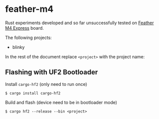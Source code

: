 # feather-m4

Rust experiments developed and so far unsuccessfully tested on [Feather M4 Express](https://learn.adafruit.com/adafruit-feather-m4-express-atsamd51) board.

The following projects:
- blinky

In the rest of the document replace `<project>` with the project name:

## Flashing with UF2 Bootloader

Install `cargo-hf2` (only need to run once)

```
$ cargo install cargo-hf2
```
Build and flash (device need to be in bootloader mode)

```
$ cargo hf2 --release --bin <project>
```
